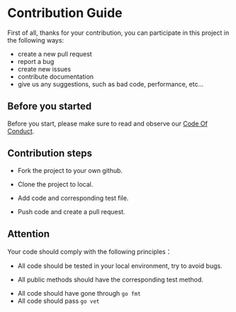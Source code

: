 # Contribution Guide

First of all, thanks for your contribution, you can participate in this project in the following ways:

* create a new pull request
* report a bug
* create new issues
* contribute documentation
* give us any suggestions, such as bad code, performance, etc...

## Before you started

Before you start, please make sure to read and observe our [Code Of Conduct](https://github.com/roseduan/rosedb/blob/main/CODE_OF_CONDUCT.md).

## Contribution steps

* Fork the project to your own github.

* Clone the project to local.
* Add code and corresponding test file.
* Push code and create a pull request.

## Attention

Your code should comply with the following principles：

* All code should be tested in your local environment, try to avoid bugs.

* All public methods should have the corresponding test method.

- All code should have gone through `go fmt`
- All code should pass `go vet`

